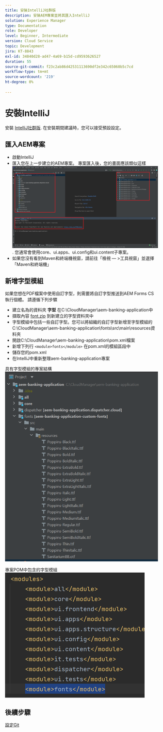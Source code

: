 ```yaml
---
title: 安裝IntelliJ社群版
description: 安裝AEM專案並將其匯入IntelliJ
solution: Experience Manager
type: Documentation
role: Developer
level: Beginner, Intermediate
version: Cloud Service
topic: Development
jira: KT-8843
exl-id: 34840d28-ad47-4a69-b15d-cd9593626527
duration: 55
source-git-commit: f23c2ab86d42531113690df2e342c65060b5c7cd
workflow-type: tm+mt
source-wordcount: '219'
ht-degree: 0%

---
```


# 安裝IntelliJ

安裝 [IntelliJ社群版](https://www.jetbrains.com/idea/download/#section=windows). 在安裝期間建議時，您可以接受預設設定。

## 匯入AEM專案

* 啟動IntelliJ
* 匯入您在上一步建立的AEM專案。 專案匯入後，您的畫面應該類似這樣 ![aem-banking-app](assets/aem-banking-app.png). 您通常會使用core、ui.apps、ui.config和ui.content子專案。
* 如果您沒有看到Maven和終端機視窗，請前往「檢視 — >工具視窗」並選擇「Maven和終端機」

## 新增字型模組

如果您想在PDF檔案中使用自訂字型，則需要將自訂字型推送到AEM Forms CS執行個體。 請遵循下列步驟

* 建立名為的資料夾 **字型** 在C:\CloudManager\aem-banking-application中
* 擷取內容 [font.zip](assets/fonts.zip) 到新建立的字型資料夾中
* 字型模組中包括一些自訂字型。您可以將組織的自訂字型新增至字型模組的C:\CloudManager\aem-banking-application\fonts\src\main\resources資料夾
* 開啟C:\CloudManager\aem-banking-application\pom.xml檔案
* 新增下列行  ```<module>fonts</module>``` 在pom.xml的模組區段中
* 儲存您的pom.xml
* 在IntelliJ中重新整理aem-banking-application專案

具有字型模組的專案結構
![fonts-module](assets/fonts-module.png)

專案POM中包含的字型模組
![fonts-pom](assets/fonts-module-pom.png)

## 後續步驟

[設定Git](./setup-git.md)
